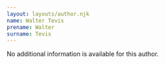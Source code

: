 ```yaml
---
layout: layouts/author.njk
name: Walter Tevis
prename: Walter
surname: Tevis
---
```

No additional information is available for this author.
